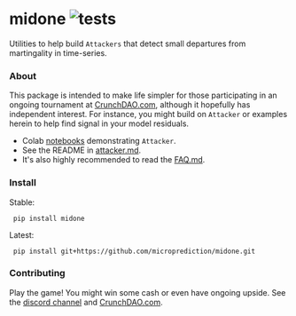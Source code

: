 # midone ![tests](https://github.com/microprediction/midone/actions/workflows/tests.yml/badge.svg)

Utilities to help build `Attackers` that detect small departures from martingality in time-series. 

### About
This package is intended to make life simpler for those participating in an ongoing tournament at [CrunchDAO.com](https://www.crunchdao.com), although it hopefully has independent interest. For instance, you might build on `Attacker` or examples herein to help find signal in your model residuals.  

 - Colab [notebooks](https://github.com/microprediction/endersnotebooks) demonstrating `Attacker`.
 - See the README in [attacker.md](https://github.com/microprediction/midone/blob/main/midone/attackers/attacker.md).  
 - It's also highly recommended to read the [FAQ.md](https://github.com/microprediction/midone/blob/main/midone/attackers/FAQ.md).


### Install 
Stable:

     pip install midone 

Latest:

     pip install git+https://github.com/microprediction/midone.git
 
### Contributing

Play the game! You might win some cash or even have ongoing upside. See the  [discord channel](https://discord.gg/td29hK6s) and [CrunchDAO.com](https://www.crunchdao.com). 
